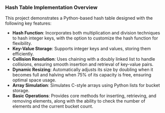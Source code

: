 ### Hash Table Implementation Overview

This project demonstrates a Python-based hash table designed with the following key features:

- **Hash Function**: Incorporates both multiplication and division techniques to hash integer keys, with the option to customize the hash function for flexibility.
- **Key-Value Storage**: Supports integer keys and values, storing them efficiently.
- **Collision Resolution**: Uses chaining with a doubly linked list to handle collisions, ensuring smooth insertion and retrieval of key-value pairs.
- **Dynamic Resizing**: Automatically adjusts its size by doubling when it becomes full and halving when 75% of its capacity is free, ensuring optimal space usage.
- **Array Simulation**: Simulates C-style arrays using Python lists for bucket storage.
- **Basic Operations**: Provides core methods for inserting, retrieving, and removing elements, along with the ability to check the number of elements and the current bucket count.
